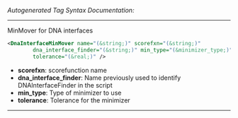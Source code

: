<!-- THIS IS AN AUTOGENERATED FILE: Don't edit it directly, instead change the schema definition in the code itself. -->

_Autogenerated Tag Syntax Documentation:_

---
MinMover for DNA interfaces

```xml
<DnaInterfaceMinMover name="(&string;)" scorefxn="(&string;)"
        dna_interface_finder="(&string;)" min_type="(&minimizer_type;)"
        tolerance="(&real;)" />
```

-   **scorefxn**: scorefunction name
-   **dna_interface_finder**: Name previously used to identify DNAInterfaceFinder in the script
-   **min_type**: Type of minimizer to use
-   **tolerance**: Tolerance for the minimizer

---
